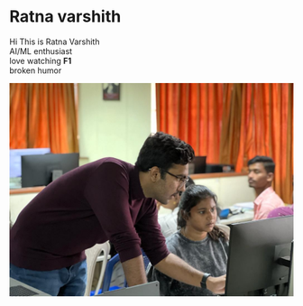 # Ratna varshith
Hi This is Ratna Varshith  
AI/ML enthusiast  
love watching **F1**  
broken humor

![](hi.jpg)